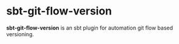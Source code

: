 sbt-git-flow-version
====================

**sbt-git-flow-version** is an sbt plugin for automation git flow based versioning.
